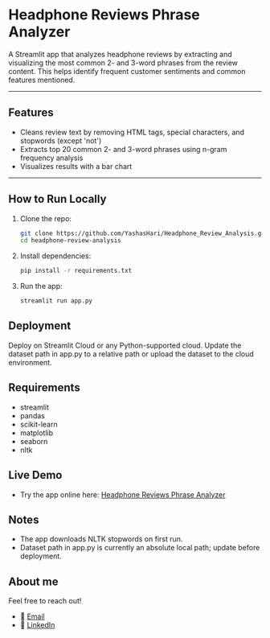 # Headphone Reviews Phrase Analyzer

A Streamlit app that analyzes headphone reviews by extracting and visualizing the most common 2- and 3-word phrases from the review content. 
This helps identify frequent customer sentiments and common features mentioned.

---

## Features

- Cleans review text by removing HTML tags, special characters, and stopwords (except 'not')
- Extracts top 20 common 2- and 3-word phrases using n-gram frequency analysis
- Visualizes results with a bar chart

---

## How to Run Locally

1. Clone the repo:

   ```bash
   git clone https://github.com/YashasHari/Headphone_Review_Analysis.git
   cd headphone-review-analysis

2. Install dependencies:

   ```bash
   pip install -r requirements.txt

4. Run the app:

   ```bash
   streamlit run app.py

## Deployment
   Deploy on Streamlit Cloud or any Python-supported cloud. Update the dataset path in app.py to a relative path or upload the dataset to the cloud environment.

## Requirements
  - streamlit
  - pandas
  - scikit-learn
  - matplotlib
  - seaborn
  - nltk

## Live Demo
- Try the app online here:
  [Headphone Reviews Phrase Analyzer](https://headphone-review-analysis.streamlit.app/)

## Notes

- The app downloads NLTK stopwords on first run.
- Dataset path in app.py is currently an absolute local path; update before deployment.

## About me

Feel free to reach out!

- 📧 [Email](mailto:vhyashas@gmail.com)
- 🔗 [LinkedIn](https://www.linkedin.com/in/v-h-yashas/)
   
   
   
